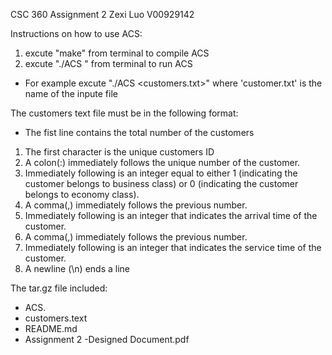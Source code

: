 CSC 360
Assignment 2
Zexi Luo
V00929142

Instructions on how to use ACS:
1. excute "make" from terminal to compile ACS
2. excute "./ACS <customer text file>" from terminal to run ACS
  - For example excute "./ACS <customers.txt>"
    where 'customer.txt' is the name of the inpute file



The customers text file must be in the following format:
- The fist line contains the total number of the customers
1. The first character is the unique customers ID
2. A colon(:) immediately follows the unique number of the customer.
3. Immediately following is an integer equal to
    either 1 (indicating the customer belongs to business class)
    or 0 (indicating the customer belongs to economy class).
4. A comma(,) immediately follows the previous number.
5. Immediately following is an integer that indicates the arrival time of the customer.
6. A comma(,) immediately follows the previous number.
7. Immediately following is an integer that indicates the service time of the customer.
8. A newline (\n) ends a line


The tar.gz file included:
- ACS.
- customers.text
- README.md
- Assignment 2 -Designed Document.pdf
